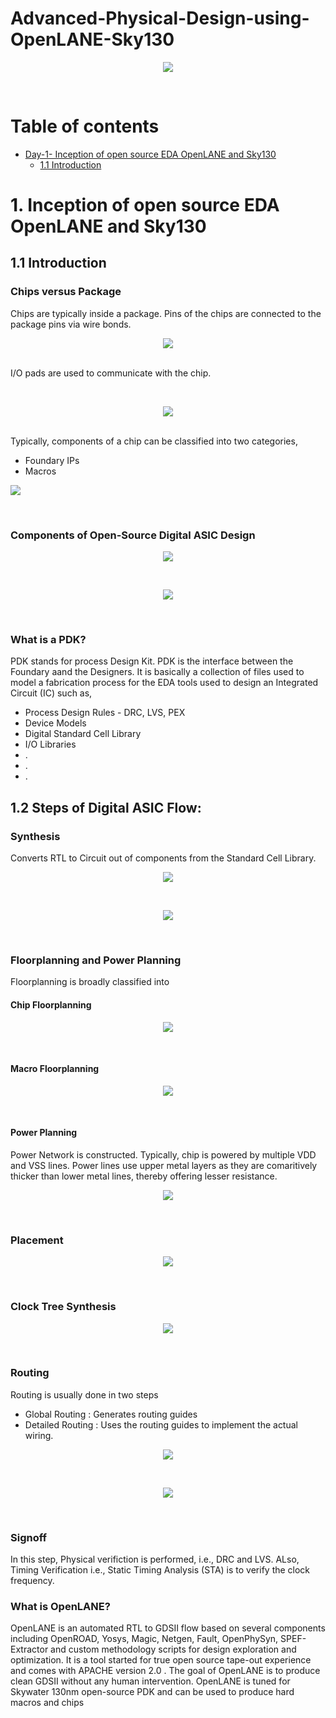 # Advanced-Physical-Design-using-OpenLANE-Sky130
<p align="center">
  <img src="/Images/cover.png">
</p><br>

# Table of contents
- [Day-1- Inception of open source EDA OpenLANE and Sky130](#1-Inception-of-open-source-EDA-OpenLANE-and-Sky130)
    - [1.1 Introduction](#11-Introduction)
    
# 1. Inception of open source EDA OpenLANE and Sky130
## 1.1 Introduction
### Chips versus Package
Chips are typically inside a package. Pins of the chips are connected to the package pins via wire bonds. <br>
<p align="center">
  <img src="/Images/pic1.png">
</p><br>
I/O pads are used to communicate with the chip. 

<br><p align="center">
  <img src="/Images/pic2.png">
</p><br>
Typically, components of a chip can be classified into two categories,

 - Foundary IPs
 - Macros 
<br><p align="center">
  <img src="/Images/pic3.png">
</p><br>

### Components of Open-Source Digital ASIC Design
<p align="center">
  <img src="/Images/pic4.png">
</p><br>
<p align="center">
  <img src="/Images/pic5.png">
</p><br>

### What is a PDK?
PDK stands for process Design Kit. PDK is the interface between the Foundary aand the Designers. It is basically a collection of files used to model a fabrication process for the EDA tools used to design an Integrated Circuit (IC) such as, 
 - Process Design Rules - DRC, LVS, PEX
 - Device Models
 - Digital Standard Cell Library
 - I/O Libraries
 - .
 - .
 - .
 
## 1.2 Steps of Digital ASIC Flow:

### Synthesis
Converts RTL to Circuit out of components from the Standard Cell Library.
<br><p align="center">
  <img src="/Images/pic6.png">
</p><br>
<p align="center">
  <img src="/Images/pic7.png">
</p><br>

### Floorplanning and Power Planning
Floorplanning is broadly classified into 

#### Chip Floorplanning

 <p align="center">
  <img src="/Images/pic8.png">
</p><br>

#### Macro Floorplanning

 <p align="center">
  <img src="/Images/pic9.png">
</p><br>

#### Power Planning

 Power Network is constructed. Typically, chip is powered by multiple VDD and VSS lines. Power lines use upper metal layers as they are comaritively thicker than lower metal lines, thereby offering lesser resistance.
 <p align="center">
  <img src="/Images/pic10.png">
</p><br>

### Placement

 <p align="center">
  <img src="/Images/pic11.png">
</p><br>

### Clock Tree Synthesis 

<p align="center">
  <img src="/Images/pic13.png">
</p><br>

### Routing
Routing is usually done in two steps

  - Global Routing : Generates routing guides
  - Detailed Routing : Uses the routing guides to implement the actual wiring.
<p align="center">
  <img src="/Images/pic12.png">
</p><br>
<p align="center">
  <img src="/Images/pic14.png">
</p><br>

### Signoff
 In this step, Physical verifiction is performed, i.e., DRC and LVS. ALso, Timing Verification i.e., Static Timing Analysis (STA) is to verify the clock frequency.
 
### What is OpenLANE?
OpenLANE is an automated RTL to GDSII flow based on several components including OpenROAD, Yosys, Magic, Netgen, Fault, OpenPhySyn, SPEF-Extractor and custom methodology scripts for design exploration and optimization. It is a tool started for true open source tape-out experience and comes with APACHE version 2.0 . The goal of OpenLANE is to produce clean GDSII without any human intervention. OpenLANE is tuned for Skywater 130nm open-source PDK and can be used to produce hard macros and chips
